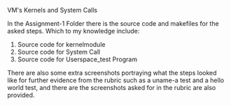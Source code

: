 VM's Kernels and System Calls

In the Assignment-1 Folder there is the source code and makefiles for the asked steps. Which to my knowledge include:
1. Source code for kernelmodule
2. Source code for System Call
3. Source code for Userspace_test Program

There are also some extra screenshots portraying what the steps looked like for further evidence from the rubric such as a uname-a test and a hello world test, and there are the screenshots asked for in the rubric are also provided.
